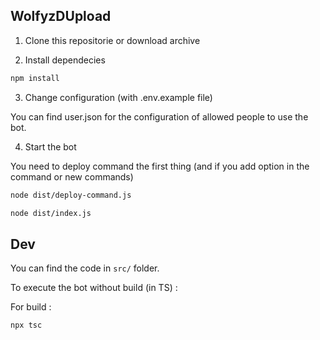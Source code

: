 ## WolfyzDUpload

1. Clone this repositorie or download archive

2. Install dependecies

```sh
npm install
```

3. Change configuration (with .env.example file)

You can find user.json for the configuration of allowed people to use the bot. 


4. Start the bot 

You need to deploy command the first thing (and if you add option in the command or new commands)

```sh
node dist/deploy-command.js
```

```sh
node dist/index.js
```

## Dev

You can find the code in `src/` folder.

To execute the bot without build (in TS) : 

For build : 

```sh
npx tsc
```